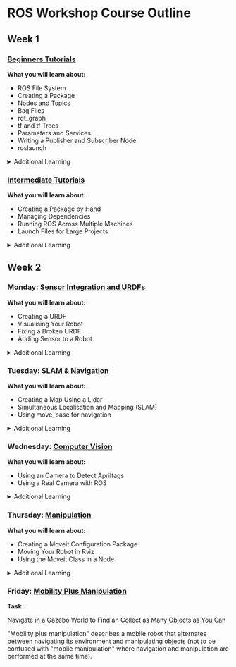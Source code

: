 # ROS Workshop Course Outline

## Week 1 

### [Beginners Tutorials](http://wiki.ros.org/ROS/Tutorials)

**What you will learn about:**
+ ROS File System
+ Creating a Package
+ Nodes and Topics
+ Bag Files
+ rqt_graph
+ tf and tf Trees
+ Parameters and Services
+ Writing a Publisher and Subscriber Node
+ roslaunch

<details><summary>Additional Learning</summary>

+ rqt_publisher
+ rqt_robot_steering
+ Rviz
+ Publish and Subscribe in the Same Node

</details>

### [Intermediate Tutorials](http://wiki.ros.org/ROS/Tutorials)
**What you will learn about:**
+ Creating a Package by Hand
+ Managing Dependencies
+ Running ROS Across Multiple Machines
+ Launch Files for Large Projects

<details><summary>Additional Learning</summary>

+ Create a URDF
+ Visualise a Robot in Rviz
+ Visualise a Robot in Gazebo
</details>

## Week 2

### Monday: [Sensor Integration and URDFs](https://github.com/ros-workshop/sensor-integration.git)
**What you will learn about:**
+ Creating a URDF
+ Visualising Your Robot
+ Fixing a Broken URDF
+ Adding Sensor to a Robot

<details><summary>Additional Learning</summary>
  
+ Integrate Two Robots Together

</details>

### Tuesday: [SLAM & Navigation](https://github.com/ros-workshop/slam-navigation)
**What you will learn about:**
+ Creating a Map Using a Lidar
+ Simultaneous Localisation and Mapping (SLAM)
+ Using move_base for navigation

<details><summary>Additional Learning</summary>
  
+ Find a Object by Navigating Around a Map

</details>

### Wednesday: [Computer Vision](https://github.com/ros-workshop/perception.git)
**What you will learn about:**
+ Using an Camera to Detect Apriltags 
+ Using a Real Camera with ROS

<details><summary>Additional Learning</summary>
  
+ Fuse and Lidar and Camera/DNN data for Person Detection and localisation

</details>

### Thursday: [Manipulation](https://github.com/ros-workshop/manipulation.git)
**What you will learn about:**
+ Creating a Moveit Configuration Package 
+ Moving Your Robot in Rviz
+ Using the Moveit Class in a Node

<details><summary>Additional Learning</summary>
  
+ Create a OctoMap Using a Depth Camera
</details>

### Friday: [Mobility Plus Manipulation](https://github.com/ros-workshop/mobility-plus-manipulation)
**Task:**

Navigate in a Gazebo World to Find an Collect as Many Objects as You Can

"Mobility plus manipulation" describes a mobile robot that alternates between navigating its environment and manipulating objects (not to be confused with "mobile manipulation" where navigation and manipulation are performed at the same time). 
